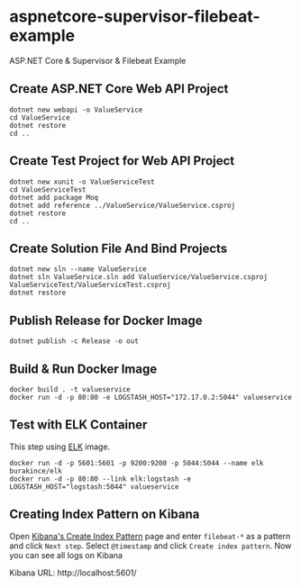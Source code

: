 # aspnetcore-supervisor-filebeat-example
ASP.NET Core &amp; Supervisor &amp; Filebeat Example

## Create ASP.NET Core Web API Project

```
dotnet new webapi -o ValueService
cd ValueService
dotnet restore
cd ..
```

## Create Test Project for Web API Project

```
dotnet new xunit -o ValueServiceTest
cd ValueServiceTest
dotnet add package Moq
dotnet add reference ../ValueService/ValueService.csproj
dotnet restore
cd ..
```

## Create Solution File And Bind Projects

```
dotnet new sln --name ValueService
dotnet sln ValueService.sln add ValueService/ValueService.csproj ValueServiceTest/ValueServiceTest.csproj
dotnet restore
```

## Publish Release for Docker Image

```
dotnet publish -c Release -o out
```

## Build & Run Docker Image

```
docker build . -t valueservice
docker run -d -p 80:80 -e LOGSTASH_HOST="172.17.0.2:5044" valueservice
```

## Test with ELK Container

This step using [ELK](https://hub.docker.com/r/burakince/elk/) image.

```
docker run -d -p 5601:5601 -p 9200:9200 -p 5044:5044 --name elk burakince/elk
docker run -d -p 80:80 --link elk:logstash -e LOGSTASH_HOST="logstash:5044" valueservice
```

## Creating Index Pattern on Kibana

Open [Kibana's Create Index Pattern](http://localhost:5601/app/kibana#/management/kibana/index?_g=()) page and enter `filebeat-*` as a pattern and click `Next step`. Select `@timestamp` and click `Create index pattern`. Now you can see all logs on Kibana

Kibana URL: http://localhost:5601/
